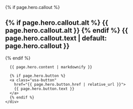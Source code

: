 
<section class="usa-hero"{% if page.hero.image %} style="background-image: url({{ page.hero.image }})"{% endif %} aria-label="Introduction">
  <div class="grid-container">
    <div class="usa-hero__callout">
      {% if page.hero.callout %}
      <h1 class="usa-hero__heading">
        {% if page.hero.callout.alt %}
        <span class="usa-hero__heading--alt">{{ page.hero.callout.alt }}</span>
        {% endif %}
        {{ page.hero.callout.text | default: page.hero.callout }}
      </h1>
      {% endif %}

      {{ page.hero.content | markdownify }}

      {% if page.hero.button %}
      <a class="usa-button"
        href="{{ page.hero.button.href | relative_url }}">
        {{ page.hero.button.text }}
      </a>
      {% endif %}
    </div>
  </div>
</section>

